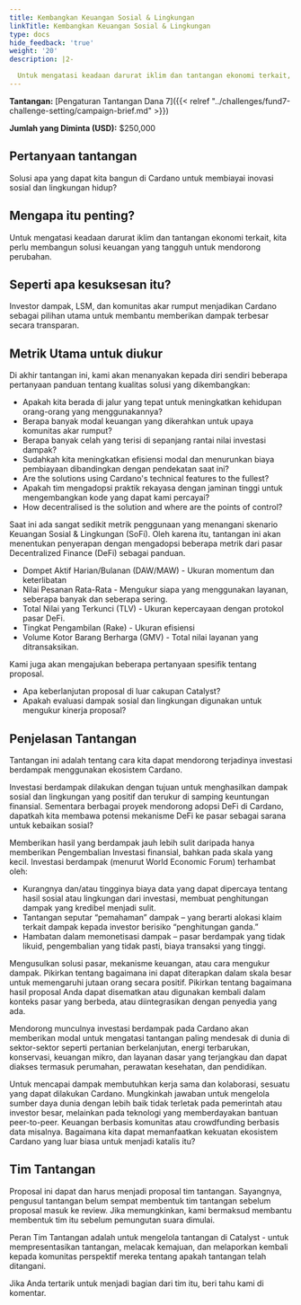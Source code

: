 ```yaml
---
title: Kembangkan Keuangan Sosial & Lingkungan
linkTitle: Kembangkan Keuangan Sosial & Lingkungan
type: docs
hide_feedback: 'true'
weight: '20'
description: |2-

  Untuk mengatasi keadaan darurat iklim dan tantangan ekonomi terkait, kita perlu membangun solusi keuangan yang tangguh untuk mendorong perubahan. Solusi apa yang dapat kita bangun di Cardano untuk membiayai inovasi sosial dan lingkungan?
---
```


**Tantangan:** [Pengaturan Tantangan Dana 7]({{&lt; relref "../challenges/fund7-challenge-setting/campaign-brief.md" &gt;}})

[](https://cardano.ideascale.com/a/dtd/SoFi-Social-Finance/368902-48088)

**Jumlah yang Diminta (USD):** $250,000

## Pertanyaan tantangan

Solusi apa yang dapat kita bangun di Cardano untuk membiayai inovasi sosial dan lingkungan hidup?

## Mengapa itu penting?

Untuk mengatasi keadaan darurat iklim dan tantangan ekonomi terkait, kita perlu membangun solusi keuangan yang tangguh untuk mendorong perubahan.

## Seperti apa kesuksesan itu?

Investor dampak, LSM, dan komunitas akar rumput menjadikan Cardano sebagai pilihan utama untuk membantu memberikan dampak terbesar secara transparan.

## Metrik Utama untuk diukur

Di akhir tantangan ini, kami akan menanyakan kepada diri sendiri beberapa pertanyaan panduan tentang kualitas solusi yang dikembangkan:

- Apakah kita berada di jalur yang tepat untuk meningkatkan kehidupan orang-orang yang menggunakannya?
- Berapa banyak modal keuangan yang dikerahkan untuk upaya komunitas akar rumput?
- Berapa banyak celah yang terisi di sepanjang rantai nilai investasi dampak?
- Sudahkah kita meningkatkan efisiensi modal dan menurunkan biaya pembiayaan dibandingkan dengan pendekatan saat ini?
- Are the solutions using Cardano's technical features to the fullest?
- Apakah tim mengadopsi praktik rekayasa dengan jaminan tinggi untuk mengembangkan kode yang dapat kami percayai?
- How decentralised is the solution and where are the points of control?

Saat ini ada sangat sedikit metrik penggunaan yang menangani skenario Keuangan Sosial &amp; Lingkungan (SoFi). Oleh karena itu, tantangan ini akan menentukan penyerapan dengan mengadopsi beberapa metrik dari pasar Decentralized Finance (DeFi) sebagai panduan.

- Dompet Aktif Harian/Bulanan (DAW/MAW) - Ukuran momentum dan keterlibatan
- Nilai Pesanan Rata-Rata - Mengukur siapa yang menggunakan layanan, seberapa banyak dan seberapa sering.
- Total Nilai yang Terkunci (TLV) - Ukuran kepercayaan dengan protokol pasar DeFi.
- Tingkat Pengambilan (Rake) - Ukuran efisiensi
- Volume Kotor Barang Berharga (GMV) - Total nilai layanan yang ditransaksikan.

Kami juga akan mengajukan beberapa pertanyaan spesifik tentang proposal.

- Apa keberlanjutan proposal di luar cakupan Catalyst?
- Apakah evaluasi dampak sosial dan lingkungan digunakan untuk mengukur kinerja proposal?

## Penjelasan Tantangan

Tantangan ini adalah tentang cara kita dapat mendorong terjadinya investasi berdampak menggunakan ekosistem Cardano.

Investasi berdampak dilakukan dengan tujuan untuk menghasilkan dampak sosial dan lingkungan yang positif dan terukur di samping keuntungan finansial. Sementara berbagai proyek mendorong adopsi DeFi di Cardano, dapatkah kita membawa potensi mekanisme DeFi ke pasar sebagai sarana untuk kebaikan sosial?

Memberikan hasil yang berdampak jauh lebih sulit daripada hanya memberikan Pengembalian Investasi finansial, bahkan pada skala yang kecil. Investasi berdampak (menurut World Economic Forum) terhambat oleh:

- Kurangnya dan/atau tingginya biaya data yang dapat dipercaya tentang hasil sosial atau lingkungan dari investasi, membuat penghitungan dampak yang kredibel menjadi sulit.
- Tantangan seputar “pemahaman” dampak – yang berarti alokasi klaim terkait dampak kepada investor berisiko “penghitungan ganda.”
- Hambatan dalam memonetisasi dampak – pasar berdampak yang tidak likuid, pengembalian yang tidak pasti, biaya transaksi yang tinggi.

Mengusulkan solusi pasar, mekanisme keuangan, atau cara mengukur dampak. Pikirkan tentang bagaimana ini dapat diterapkan dalam skala besar untuk memengaruhi jutaan orang secara positif. Pikirkan tentang bagaimana hasil proposal Anda dapat disematkan atau digunakan kembali dalam konteks pasar yang berbeda, atau diintegrasikan dengan penyedia yang ada.

Mendorong munculnya investasi berdampak pada Cardano akan memberikan modal untuk mengatasi tantangan paling mendesak di dunia di sektor-sektor seperti pertanian berkelanjutan, energi terbarukan, konservasi, keuangan mikro, dan layanan dasar yang terjangkau dan dapat diakses termasuk perumahan, perawatan kesehatan, dan pendidikan.

Untuk mencapai dampak membutuhkan kerja sama dan kolaborasi, sesuatu yang dapat dilakukan Cardano. Mungkinkah jawaban untuk mengelola sumber daya dunia dengan lebih baik tidak terletak pada pemerintah atau investor besar, melainkan pada teknologi yang memberdayakan bantuan peer-to-peer. Keuangan berbasis komunitas atau crowdfunding berbasis data misalnya. Bagaimana kita dapat memanfaatkan kekuatan ekosistem Cardano yang luar biasa untuk menjadi katalis itu?

## Tim Tantangan

Proposal ini dapat dan harus menjadi proposal tim tantangan. Sayangnya, pengusul tantangan belum sempat membentuk tim tantangan sebelum proposal masuk ke review. Jika memungkinkan, kami bermaksud membantu membentuk tim itu sebelum pemungutan suara dimulai.

Peran Tim Tantangan adalah untuk mengelola tantangan di Catalyst - untuk mempresentasikan tantangan, melacak kemajuan, dan melaporkan kembali kepada komunitas perspektif mereka tentang apakah tantangan telah ditangani.

Jika Anda tertarik untuk menjadi bagian dari tim itu, beri tahu kami di komentar.
